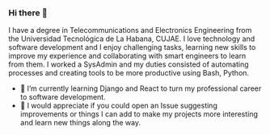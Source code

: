 ### Hi there 👋

 I have a degree in Telecommunications and Electronics Engineering from the Universidad Tecnológica de La Habana, CUJAE. I love technology and software development and I enjoy challenging tasks, learning new skills to improve my experience and collaborating with smart engineers to learn from them. I worked a SysAdmin and my duties consisted of automating processes and creating tools to be more productive using Bash, Python.
 
 - 🌱 I’m currently learning Django and React to turn my professional career to software development. 
 - 🤔 I would appreciate if you could open an Issue suggesting improvements or things I can add to make my projects more interesting and learn new things along the way.
